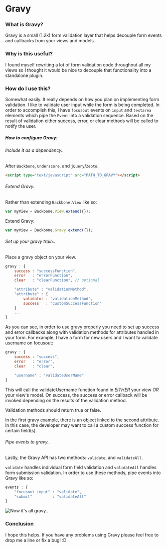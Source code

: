 # Gravy

### What is Gravy?

Gravy is a small (1.2k) form validation layer that helps decouple form events and callbacks from your views and models.

### Why is this useful?

I found myself rewriting a lot of form validation code throughout all my views so I thought it would be nice to decouple that functionality into a standalone plugin.

### How do I use this?

Somewhat easily. It really depends on how you plan on implementing form validation. I like to validate user input while the form is being completed. In order to accomplish this, I have ```focusout``` events on ```input``` and ```textarea``` elements which pipe the ```Event``` into a validation sequence. Based on the result of validation either success, error, or clear methods will be called to notify the user.

##### How to configure Gravy:

###### Include it as a dependency..
After ```Backbone```, ```Underscore```, and ```jQuery```/```Zepto```.
```html
<script type="text/javascript" src="PATH_TO_GRAVY"></script>
```

###### Extend Gravy..
Rather than extending ```Backbone.View``` like so:
```javascript
var myView = Backbone.View.extend({});
```

Extend Gravy:
```javascript
var myView = Backbone.Gravy.extend({});
```

###### Set up your gravy train..
Place a gravy object on your view.
```javascript
gravy : {
    success : "successFunction",
    error   : "errorFunction",
    clear   : "clearFunction", // optional

    "attribute" : "validationMethod",
    "attribute" : {
        validator : "validationMethod",
        success   : "customSuccessFunction"
    }
    ...
}
```

As you can see, in order to use gravy properly you need to set up success and error callbacks along with validation methods for attributes handled in your form.
For example, I have a form for new users and I want to validate username on focusout:
```javascript
gravy : {
    success : "success",
    error   : "error",
    clear   : "clear",

    "username" : "validateUserName"
}
```

This will call the validateUsername function found in *EITHER* your view *OR* your view's model. On success, the success or error callback will be invoked depending on the results of the validation method.

Validation methods should return true or false.

In the first gravy example, there is an object linked to the second attribute. In this case, the developer may want to call a custom success function for certain field(s).

###### Pipe events to gravy..
Lastly, the Gravy API has two methods: ```validate```, and ```validateAll```.

```validate``` handles individual form field validation and ```validateAll``` handles form submission validation. In order to use these methods, pipe events into Gravy like so:
```javascript
events : {
    "focusout input" : "validate",
    "submit"         : "validateAll"
}
```

![Now it's all gravy..](http://dl.dropbox.com/u/1654579/Screenshots/o097.png)


### Conclusion

I hope this helps. If you have any problems using Gravy please feel free to drop me a line or fix a bug! :D
